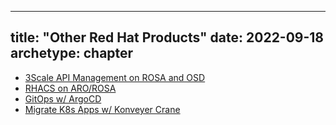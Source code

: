 
---
title: "Other Red Hat Products"
date: 2022-09-18
archetype: chapter
---

* [3Scale API Management on ROSA and OSD](./3scale)
* [RHACS on ARO/ROSA](./rhacs.md)
* [GitOps w/ ArgoCD](./gitops)
* [Migrate K8s Apps w/ Konveyer Crane](./crane)